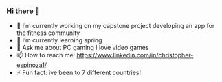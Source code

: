 ### Hi there 👋

- 🔭 I’m currently working on my capstone project developing an app for the fitness community
- 🌱 I’m currently learning spring
- 💬 Ask me about PC gaming I love video games
- 📫 How to reach me: https://www.linkedin.com/in/christopher-espinoza1/
- ⚡ Fun fact: ive been to 7 different countries!

<!--
**CLE1/CLE1** is a ✨ _special_ ✨ repository because its `README.md` (this file) appears on your GitHub profile.

Here are some ideas to get you started:

- 🔭 I’m currently working on my capstone project developing an app for the fitness community
- 🌱 I’m currently learning spring
- 💬 Ask me about PC gaming I love video games
- 📫 How to reach me: https://www.linkedin.com/in/christopher-espinoza1/
- ⚡ Fun fact: ive been to 7 different countries!
-->
